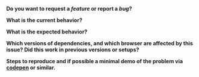 **Do you want to request a *feature* or report a *bug*?**  


**What is the current behavior?**


**What is the expected behavior?**


**Which versions of dependencies, and which browser are affected by this issue? Did this work in previous versions or setups?**


**Steps to reproduce and if possible a minimal demo of the problem via [codepen](https://codepen.io/) or similar.**
